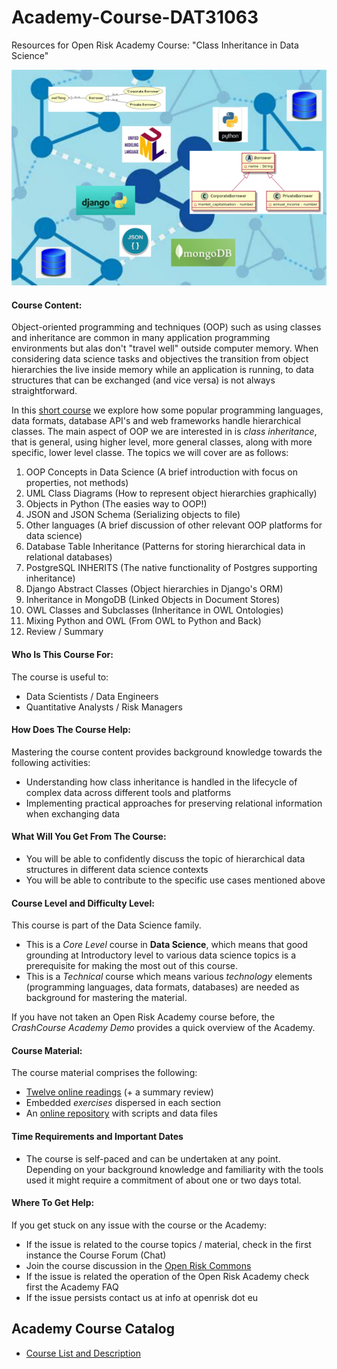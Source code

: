 # Academy-Course-DAT31063
Resources for Open Risk Academy Course: "Class Inheritance in Data Science"

![Data Landscape](./data-landscape.png)

#### Course Content:

Object-oriented programming and techniques (OOP) such as using classes and inheritance are common in many application programming environments but alas don't "travel well" outside computer memory. When considering data science tasks and objectives the transition from object hierarchies the live inside memory while an application is running, to data structures that can be exchanged (and vice versa) is not always straightforward. 

In this [short course](https://www.openriskacademy.com/mod/book/view.php?id=720) we explore how some popular programming languages, data formats, database API's and web frameworks handle hierarchical classes. The main aspect of OOP we are interested in is _class inheritance_, that is general, using higher level, more general classes, along with more specific, lower level classe. The topics we will cover are as follows:

1. OOP Concepts in Data Science (A brief introduction with focus on properties, not methods)
2. UML Class Diagrams (How to represent object hierarchies graphically)
3. Objects in Python (The easies way to OOP!)
4. JSON and JSON Schema  (Serializing objects to file)
5. Other languages  (A brief discussion of other relevant OOP platforms for data science)
6. Database Table Inheritance (Patterns for storing hierarchical data in relational databases) 
7. PostgreSQL INHERITS (The native functionality of Postgres supporting inheritance)
8. Django Abstract Classes  (Object hierarchies in Django's ORM)
9. Inheritance in MongoDB  (Linked Objects in Document Stores)
10. OWL Classes and Subclasses (Inheritance in OWL Ontologies)
11. Mixing Python and OWL (From OWL to Python and Back)
12. Review / Summary


#### Who Is This Course For:

The course is useful to:
- Data Scientists / Data Engineers
- Quantitative Analysts / Risk Managers 

#### How Does The Course Help:

Mastering the course content provides background knowledge towards the following activities:

- Understanding how class inheritance is handled in the lifecycle of complex data across different tools and platforms
- Implementing practical approaches for preserving relational information when exchanging data

#### What Will You Get From The Course:

- You will be able to confidently discuss the topic of hierarchical data structures in different data science contexts
- You will be able to contribute to the specific use cases mentioned above

#### Course Level and Difficulty Level:

This course is part of the Data Science family.

- This is a *Core Level* course in **Data Science**, which means that good grounding at Introductory level to various data science topics is a prerequisite for making the most out of this course.
- This is a *Technical* course which means various *technology* elements (programming languages, data formats, databases) are needed as background for mastering the material.

If you have not taken an Open Risk Academy course before, the _CrashCourse Academy Demo_ provides a quick overview of the Academy.

#### Course Material:

The course material comprises the following:

- [Twelve online readings](https://www.openriskacademy.com/mod/book/view.php?id=720) (+ a summary review)
- Embedded _exercises_ dispersed in each section
- An [online repository](https://github.com/open-risk/Academy-Course-DAT31063) with scripts and data files

#### Time Requirements and Important Dates

- The course is self-paced and can be undertaken at any point. Depending on your background knowledge and familiarity with the tools used it might require a commitment of about one or two days total.


#### Where To Get Help:

If you get stuck on any issue with the course or the Academy:

- If the issue is related to the course topics / material, check in the first instance the Course Forum (Chat)
- Join the course discussion in the [Open Risk Commons](https://www.openriskcommons.org/t/class-inheritance-in-data-science/61)
- If the issue is related the operation of the Open Risk Academy check first the Academy FAQ
- If the issue persists contact us at info at openrisk dot eu

## Academy Course Catalog

* [Course List and Description](https://www.openriskmanagement.com/academy-courses/)
